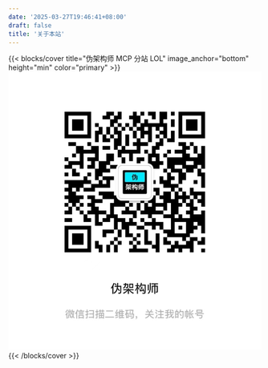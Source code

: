 ```yaml
---
date: '2025-03-27T19:46:41+08:00'
draft: false
title: '关于本站'
---
```


{{< blocks/cover title="伪架构师 MCP 分站 LOL" image_anchor="bottom" height="min" color="primary" >}}
![qr](images/qrcode.jpg)
{{< /blocks/cover >}}
